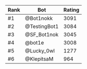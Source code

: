 Rank|Bot|Rating
---|---|---
#1|@Bot1nokk|3091
#2|@TestingBot1|3084
#3|@SF_Bot1nok|3045
#4|@bot1e|3008
#5|@Lucky_0wl|1277
#6|@KlepitsaM|964
